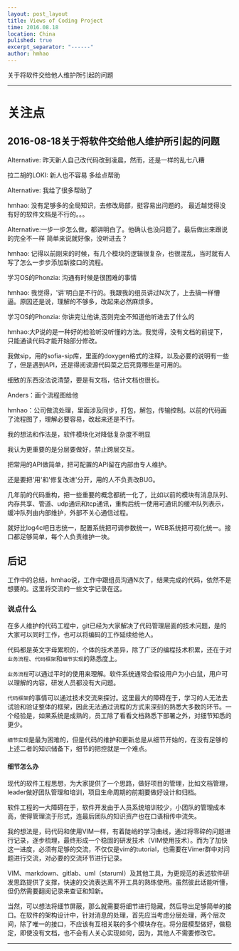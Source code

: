 ```yaml
---
layout: post_layout
title: Views of Coding Project
time: 2016.08.18
location: China
pulished: true
excerpt_separator: "------"
author: hmhao
---
```


关于将软件交给他人维护所引起的问题

------
# 关注点

## 2016-08-18关于将软件交给他人维护所引起的问题
Alternative: 昨天新人自己改代码改到凌晨，然而，还是一样的乱七八糟

拉二胡的LOKI: 新人也不容易 多给点帮助

Alternative: 我给了很多帮助了

hmhao: 没有足够多的全局知识，去修改局部，挺容易出问题的。
最近越觉得没有好的软件文档是不行的。。。

Alternative:一步一步怎么做，都讲明白了。他确认也没问题了。最后做出来跟说的完全不一样
简单来说就好像，没听进去？

hmhao: 记得以前刚来的时候，有几个模块的逻辑很复杂，也很混乱，当时就有人写了怎么一步步添加新接口的流程。

学习OS的Phonzia: 沟通有时候是很困难的事情

hmhao: 我觉得，'讲'明白是不行的。我跟我的组员讲过N次了，上去搞一样懵逼。原因还是说，理解的不够多，改起来必然麻烦多。

学习OS的Phonzia: 你讲完让他讲,否则完全不知道他听进去了什么的

hmhao:大P说的是一种好的检验听没听懂的方法。我觉得，没有文档的前提下，只能通读代码才能开始部分修改。

我做sip，用的sofia-sip库，里面的doxygen格式的注释，以及必要的说明有一些了，但是遇到API，还是得阅读源代码菜之后究竟哪些是可用的。

细致的东西没法说清楚，要是有文档，估计文档也很长。

Anders：画个流程图给他

hmhao：公司做流处理，里面涉及同步，打包，解包，传输控制。以前的代码画了流程图了，理解必要容易，改起来还是不行。

我的想法和作法是，软件模块化对降低复杂度不明显

我认为更重要的是分层要做好，禁止跨层交互。

把常用的API做简单，把可配置的API留在内部由专人维护。

还是要把'用'和'修复改进'分开，用的人不负责改BUG。

几年前的代码重构，把一些重要的概念都统一化了，比如以前的模块有消息队列、内存共享、管道、udp通讯和tcp通讯，重构后统一使用可通讯的缓冲队列表示，缓冲队列由内部维护，外部不关心通信过程。

就好比log4c吧日志统一，配置系统把可调参数统一，WEB系统把可视化统一。接口都足够简单，每个人负责维护一块。

## 后记

工作中的总结，hmhao说，工作中跟组员沟通N次了，结果完成的代码，依然不是想要的。这里将交流的一些文字记录在这。

### 说点什么

在多人维护的代码工程中，git已经为大家解决了代码管理层面的技术问题，是的大家可以同时工作，也可以将编码的工作延续给他人。

代码都是英文字母累积的，个体的技术差异，除了广泛的编程技术积累，还在于对`业务流程`、`代码框架`和`细节实现`的熟悉度上。

`业务流程`可以通过平时的使用来理解。软件系统通常会假设用户为小白鼠，用户可以理解的内容，研发人员都没有大问题。

`代码框架`的事情可以通过技术交流来探讨。这里最大的障碍在于，学习的人无法去试验和验证整体的框架，因此无法通过流程的方式来深刻的熟悉大多数的环节。一个经验是，如果系统是成熟的，员工除了看看文档熟悉下部署之外，对细节知悉的更少。

`细节实现`是最为困难的，但是代码的维护和更新总是从细节开始的，在没有足够的上述二者的知识储备下，细节的把控就是一个难点。

#### 细节怎么办

现代的软件工程思想，为大家提供了一个思路，做好项目的管理，比如文档管理，leader做好团队管理和培训，项目生命周期的前期要做好设计和归档。

软件工程的一大障碍在于，软件开发由于人员系统培训较少，小团队的管理成本高，使得管理流于形式，连最后团队的知识资产也在口语相传中流失。

我的想法是，码代码和使用VIM一样，有着陡峭的学习曲线，通过将零碎的问题进行记录，逐步梳理，最终形成一个稳固的研发技术（VIM使用技术）。而为了加快这一进度，必须有足够的交流，不仅仅是vim的tutorial，也需要在Vimer群中对问题进行交流，对必要的交流环节进行记录。

VIM、markdown、gitlab、uml（staruml）及其他工具，为更规范的表述软件研发思路提供了支撑，快速的交流表达离不开工具的熟练使用。虽然彼此话能听懂，但仍然需要翻阅记录来查证和知新。

当然，可以想法将细节屏蔽，那么就需要将细节进行隐藏，然后导出足够简单的接口。在软件的架构设计中，针对消息的处理，首先应当考虑分层处理，两个层次间，除了唯一的接口，不应该有互相关联的多个模块存在。将分层模型做好，做稳定，即使没有文档，也不会有人关心实现如何，因为，其他人不需要修改它。

------